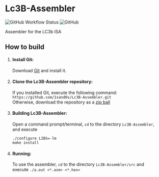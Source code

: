 # Lc3B-Assembler
![GitHub Workflow Status](https://img.shields.io/github/workflow/status/1sand0s/Lc3B-Assembler/Makefile%20CI)
![GitHub](https://img.shields.io/github/license/1sand0s/Lc3B-Assembler)

Assembler for the LC3b ISA

<h2>How to build</h2>


1. <h4>Install Git:</h4>

    Download [Git](http://git-scm.com/downloads) and install it.

2. <h4>Clone the Lc3B-Assembler repository:</h4>

    If you installed Git, execute the following command: `https://github.com/1sand0s/Lc3B-Assembler.git`<br>
    Otherwise, download the repository as a [zip ball](https://github.com/1sand0s/Lc3B-Assembler/archive/refs/heads/main.zip)

6. <h4>Building Lc3B-Assembler:</h4>

    Open a command prompt/terminal, `cd` to the directory `Lc3B-Assembler`, and execute
    ```
    ./configure LIBS=-lm
    make install
    ```

7. <h4>Running:</h4>

    To use the assembler, `cd` to the directory `Lc3B-Assembler/src` and execute `./a.out <*.asm> <*.hex>`
